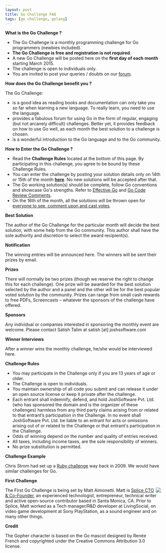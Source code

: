 ```yaml
---
layout: post
title: Go Challenge FAQ
tags: [go challenge, golang]
---
```


**What is the Go Challenge ?**

* The Go Challenge is a monthly programming challenge for Go programmers (newbies included).
* **The Go Challenge is free and registration is not required**.
* A new Go Challenge will be posted here on the **first day of each month** starting March 2015. 
* The challenge is open to individuals only. 
* You are invited to post your queries / doubts on our [forum](https://groups.google.com/d/forum/go-challenge).

**How does the Go Challenge benefit you ?**

The Go Challenge:

* is a good idea as reading books and documentation can only take you so far when learning a new language. To really learn, you need to use the language. 
* provides a fabulous forum for using Go in the form of regular, engaging (but not arcanely difficult) challenges. Better yet, it provides feedback on how to use Go well, as each month the best solution to a challenge is chosen. 
* is a wonderful introduction to the Go language and to the Go community. 

**How to Enter the Go Challenge ?**

* Read the **Challenge Rules** located at the bottom of this page. By participating in this challenge, you agree to be bound by these Challenge Rules.
* You can enter the challenge by posting your solution details only on 14th or 15th of the month **[here](https://github.com/IndianGuru/Golang-Challenge-1)**. No new solutions will be accepted after that.
* The Go working solution(s) should be complete, follow Go conventions and showcase Go's strengths. Refer to [Effective Go](https://golang.org/doc/effective_go.html) and [Go Code Review Comments](https://github.com/golang/go/wiki/CodeReviewComments).
* On the 16th of the month, all the solutions will be thrown open for [everyone to see, comment upon and cast votes](https://groups.google.com/d/forum/go-challenge). 

**Best Solution**

The author of the Go Challenge for the particular month will decide the best solution, with some help from the Go community. This author shall have the sole authority and discretion to select the award recipient(s). 

**Notification**

The winning entries will be announced here. The winners will be sent their prizes by email.

**Prizes**

There will normally be two prizes (though we reserve the right to change this for each challenge). One prize will be awarded for the best solution selected by the author and a panel and the other will be for the best popular voted solution by the community. Prizes can range from small cash rewards to free PDFs, Screencasts – whatever the sponsors of the challenge have offered.

**Sponsors**

Any individual or companies interested in sponsoring the monthly event are welcome. Please contact Satish Talim at satish [at] joshsoftware.com

**Winner Interviews**

After a winner wins the monthly challenge, he/she would be interviewed here.

**Challenge Rules**

* You may participate in the Challenge only if you are 13 years of age or older.
* The Challenge is open to individuals.
* You maintain ownership of all code you submit and can release it under an open source license or keep it private after the challenge.
* Each entrant shall indemnify, defend, and hold JoshSoftware Pvt. Ltd. (who has sponsored the domain and is the organizer of these challenges) harmless from any third party claims arising from or related to that entrant’s participation in the Challenge. In no event shall JoshSoftware Pvt. Ltd. be liable to an entrant for acts or omissions arising out of or related to the Challenge or that entrant's participation in the Challenge.
* Odds of winning depend on the number and quality of entries received. 
* All taxes, including income taxes, are the sole responsibility of winners. 
* No prize substitution is permitted. 

**Challenge Example**

Chris Strom had set up a [Ruby challenge](http://rubylearning.com/blog/2015/01/26/rpcfn-average-arrival-time-for-a-flight-2-reprint/) way back in 2009. We would have similar challenges for Go.

**First Challenge**

The First Go Challenge is being set by Matt Aimonetti.
<img align="right" src="http://rubylearning.com/images/m_aimonetti.jpg">
Matt is [Splice CTO & Co-Founder](https://splice.com/), an experienced technologist, entrepreneur, technical writer and active open-source contributor based in Santa Monica, CA. Prior to Splice, Matt worked as a Tech manager/R&D developer at LivingSocial, on video game development at Sony PlayStation, as a sound engineer and on many other things.

**Credit**

The Gopher character is based on the Go mascot designed by Renée French and copyrighted under the Creative Commons Attribution 3.0 license.
